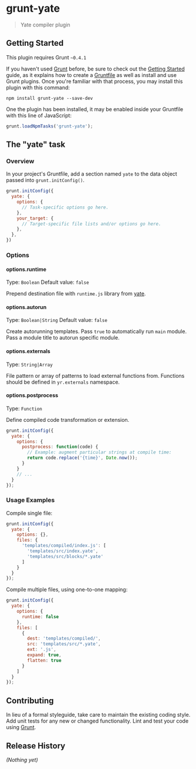 # grunt-yate

> Yate compiler plugin

## Getting Started
This plugin requires Grunt `~0.4.1`

If you haven't used [Grunt](http://gruntjs.com/) before, be sure to check out the [Getting Started](http://gruntjs.com/getting-started) guide, as it explains how to create a [Gruntfile](http://gruntjs.com/sample-gruntfile) as well as install and use Grunt plugins. Once you're familiar with that process, you may install this plugin with this command:

```shell
npm install grunt-yate --save-dev
```

One the plugin has been installed, it may be enabled inside your Gruntfile with this line of JavaScript:

```javascript
grunt.loadNpmTasks('grunt-yate');
```

## The "yate" task

### Overview
In your project's Gruntfile, add a section named `yate` to the data object passed into `grunt.initConfig()`.

```javascript
grunt.initConfig({
  yate: {
    options: {
      // Task-specific options go here.
    },
    your_target: {
      // Target-specific file lists and/or options go here.
    },
  },
})
```

### Options

#### options.runtime
Type: `Boolean`
Default value: `false`

Prepend destination file with `runtime.js` library from [yate](https://github.com/pasaran/yate).

#### options.autorun
Type: `Boolean|String`
Default value: `false`

Create autorunning templates. Pass `true` to automatically run `main` module. Pass
a module title to autorun specific module.

#### options.externals
Type: `String|Array`

File pattern or array of patterns to load external functions from. Functions should be
defined in `yr.externals` namespace.

#### options.postprocess
Type: `Function`

Define compiled code transformation or extension.

```javascript
grunt.initConfig({
  yate: {
    options: {
      postprocess: function(code) {
        // Example: augment particular strings at compile time:
        return code.replace('{time}', Date.now());
      }
    }
    // ...
  }
});
```

### Usage Examples

Compile single file:

```javascript
grunt.initConfig({
  yate: {
    options: {},
    files: {
      'templates/compiled/index.js': [
        'templates/src/index.yate',
        'templates/src/blocks/*.yate'
      ]
    }
  }
});
```

Compile multiple files, using one-to-one mapping:

```javascript
grunt.initConfig({
  yate: {
    options: {
      runtime: false
    },
    files: [
      {
        dest: 'templates/compiled/',
        src: 'templates/src/*.yate',
        ext: '.js',
        expand: true,
        flatten: true
      }
    ]
  }
});
```

## Contributing
In lieu of a formal styleguide, take care to maintain the existing coding style. Add unit tests for any new or changed functionality. Lint and test your code using [Grunt](http://gruntjs.com/).

## Release History
_(Nothing yet)_
